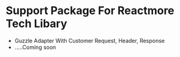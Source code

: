 # Support Package For Reactmore Tech Libary

- Guzzle Adapter With Customer Request, Header, Response
- .....Coming soon
